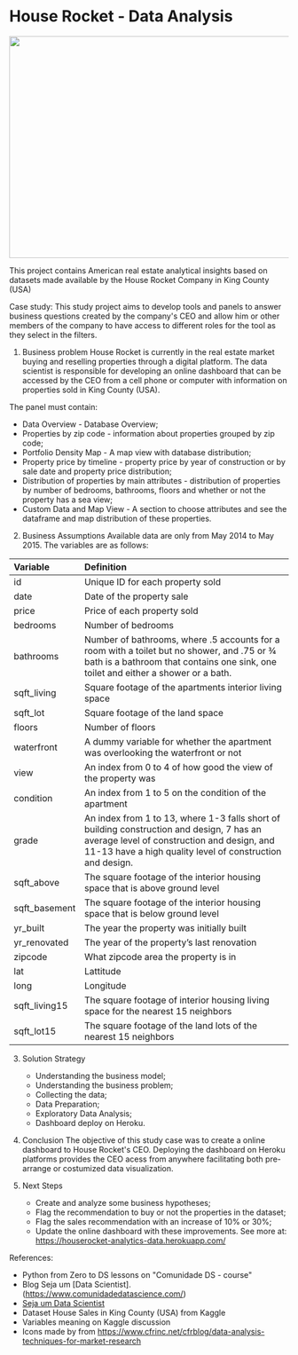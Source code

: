 # House Rocket - Data Analysis

   <p align="center">
      <img width="600" height="400" src="https://user-images.githubusercontent.com/87772120/141787535-a2d73bde-e87f-4cc5-9027-be7c5c2dfc02.png">
   </p>   





This project contains American real estate analytical insights based on datasets made available by the House Rocket Company in King County (USA)

Case study:
This study project aims to develop tools and panels to answer business questions created by the company's CEO and allow him or other members of the company to have access to different roles for the tool as they select in the filters.

1. Business problem
  House Rocket is currently in the real estate market buying and reselling properties through a digital platform. The data scientist is responsible for developing an online dashboard that can be accessed by the CEO from a cell phone or computer with information on properties sold in King County (USA).

  The panel must contain:

  - Data Overview - Database Overview;
  - Properties by zip code - information about properties grouped by zip code;
  - Portfolio Density Map - A map view with database distribution;
  - Property price by timeline - property price by year of construction or by sale date and property price distribution;
  - Distribution of properties by main attributes - distribution of properties by number of bedrooms, bathrooms, floors and whether or not the property has a sea       view;
  - Custom Data and Map View - A section to choose attributes and see the dataframe and map distribution of these properties.

2. Business Assumptions
  Available data are only from May 2014 to May 2015.
  The variables are as follows:
   
| Variable	| Definition |
| :---------------- | :---------------- |
|id	| Unique ID for each property sold |
|date	| Date of the property sale |
|price	| Price of each property sold |
|bedrooms	| Number of bedrooms |
|bathrooms	| Number of bathrooms, where .5 accounts for a room with a toilet but no shower, and .75 or ¾ bath is a bathroom that contains one sink, one toilet and either a shower or a bath.|
| sqft_living	| Square footage of the apartments interior living space|
| sqft_lot	| Square footage of the land space|
| floors	| Number of floors |
| waterfront	| A dummy variable for whether the apartment was overlooking the waterfront or not|
| view	| An index from 0 to 4 of how good the view of the property was|
| condition	| An index from 1 to 5 on the condition of the apartment| 
|grade	|An index from 1 to 13, where 1-3 falls short of building construction and design, 7 has an average level of construction and design, and 11-13 have a high quality level of construction and design.|
|sqft_above	|The square footage of the interior housing space that is above ground level|
|sqft_basement	|The square footage of the interior housing space that is below ground level|
|yr_built	|The year the property was initially built|
|yr_renovated	|The year of the property’s last renovation|
|zipcode	|What zipcode area the property is in|
|lat	|Lattitude|
|long	|Longitude|
|sqft_living15	|The square footage of interior housing living space for the nearest 15 neighbors|
|sqft_lot15	|The square footage of the land lots of the nearest 15 neighbors|

3. Solution Strategy
   - Understanding the business model;
   - Understanding the business problem;
   - Collecting the data;
   - Data Preparation;
   - Exploratory Data Analysis;
   - Dashboard deploy on Heroku.

4. Conclusion
   The objective of this study case was to create a online dashboard to House Rocket's CEO. Deploying the dashboard on Heroku platforms provides the CEO acess from anywhere facilitating both pre-arrange or costumized data visualization.
   
5. Next Steps
   - Create and analyze some business hypotheses;
   - Flag the recommendation to buy or not the properties in the dataset;
   - Flag the sales recommendation with an increase of 10% or 30%;
   - Update the online dashboard with these improvements. See more at: https://houserocket-analytics-data.herokuapp.com/


References:

- Python from Zero to DS lessons on "Comunidade DS - course"
- Blog Seja um [Data Scientist].(https://www.comunidadedatascience.com/)
- [Seja um Data Scientist](https://sejaumdatascientist.com/os-5-projetos-de-data-science-que-fara-o-recrutador-olhar-para-voce/)
- Dataset House Sales in King County (USA) from Kaggle
- Variables meaning on Kaggle discussion
- Icons made by from https://www.cfrinc.net/cfrblog/data-analysis-techniques-for-market-research
